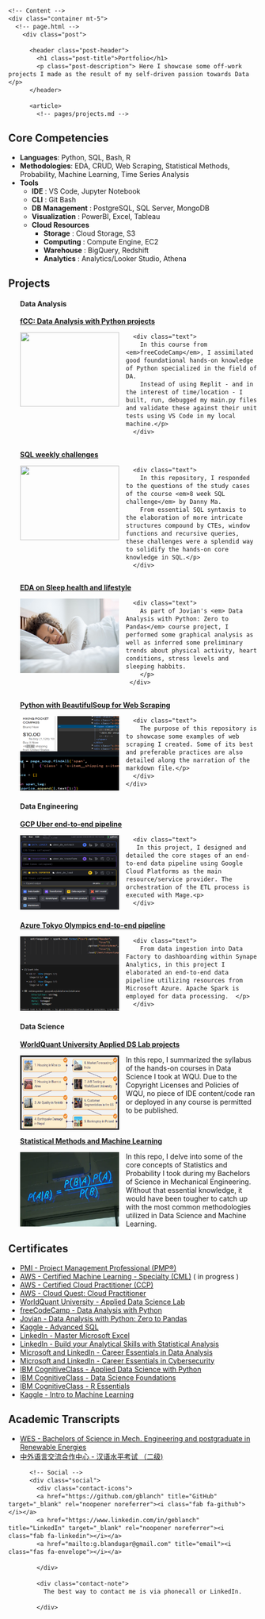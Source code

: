     <!-- Content -->
    <div class="container mt-5">
      <!-- page.html -->
        <div class="post">

          <header class="post-header">
            <h1 class="post-title">Portfolio</h1>
            <p class="post-description"> Here I showcase some off-work projects I made as the result of my self-driven passion towards Data </p>
          </header>

          <article>
            <!-- pages/projects.md -->
<div class="projects">
  <h2 id="core-competencies">Core Competencies</h2>
  <ul>
  <li><strong>Languages</strong>: Python, SQL, Bash, R </li>
  <li><strong>Methodologies</strong>: EDA, CRUD, Web Scraping, Statistical Methods, Probability, Machine Learning, Time Series Analysis </li>
  <li><strong>Tools</strong> 
  <ul>
  <li><strong>IDE</strong> : VS Code, Jupyter Notebook</li>
  <li><strong>CLI</strong> : Git Bash</li>
  <li><strong>DB Management</strong> : PostgreSQL, SQL Server, MongoDB </li>
  <li><strong>Visualization</strong> : PowerBI, Excel, Tableau </li>
  <li><strong>Cloud Resources</strong> 
  <ul>
  <li><strong>Storage</strong> : Cloud Storage, S3 </li>
  <li><strong>Computing</strong> : Compute Engine, EC2 </li>
  <li><strong>Warehouse</strong> : BigQuery, Redshift</li>
  <li><strong>Analytics</strong> : Analytics/Looker Studio, Athena</li>
  </ul>
  </ul>
  </ul>

  <h2 id="projects">Projects</h2>
  <ul>
  <h4 id="data-analysis">Data <strong>Analysis</strong></h4>
 
  <p><strong><a href="https://github.com/GBlanch/fCC-Data-Analysis-with-Python-Certification#readme">fCC: Data Analysis with Python projects</a></strong></p>
  <div class="container_row">
      <img class="project_m" align="left" width="200" height="150" src="images/fcc-da-logo.png" style="padding-right: 1em;padding-bottom: 1em;">

      <div class="text">
        In this course from <em>freeCodeCamp</em>, I assimilated good foundational hands-on knowledge of Python specialized in the field of DA. 
        Instead of using Replit - and in the interest of time/location - I built, run, debugged my main.py files and validate these against their unit tests using VS Code in my local machine.</p>
      </div>

  <h2 id="test" style = "clear : both; "></h2>

  <p><strong><a href="https://github.com/GBlanch/SQL-weekly-challenges/tree/main#readme">SQL weekly challenges</a></strong></p>
  <div class="container_row">
      <img class="project_m" align="left" width="200" height="150" src="images/sql-challenge-png.png" style="padding-right: 1em;padding-bottom: 1em;">
      
      <div class="text">
        In this repository, I responded to the questions of the study cases of the course <em>8 week SQL challenge</em> by Danny Ma. 
        From essential SQL syntaxis to the elaboration of more intricate structures compound by CTEs, window functions and recursive queries, these challenges were a splendid way to solidify the hands-on core knowledge in SQL.</p>
      </div>
  </div>

  <h2 id="test" style = "clear : both; "></h2>

  <p><strong><a href="https://jovian.com/g-blandugar/course-project-exploratory-data-analysis-03aug2023">EDA on Sleep health and lifestyle</a></strong></p>
  <div class="container_row">
      <img class="project_m" align="left" width="200" height="150" src="assets/oviahealth_TM.jpg" style="padding-right: 1em;padding-bottom: 1em;">

      <div class="text">
        As part of Jovian's <em> Data Analysis with Python: Zero to Pandas</em> course project, I performed some graphical analysis as well as inferred some preliminary trends about physical activity, heart conditions, stress levels and sleeping habbits. 
        </p>
     </div>
  </div>

  <h2 id="test" style = "clear : both; "></h2>
 
  <p><strong><a href="https://github.com/GBlanch/Python-with-BeautifulSoup-for-Web-Scraping/tree/main">Python with BeautifulSoup for Web Scraping</a></strong></p>
  <div class="container_row">
      <img class="project_m" align="left" width="200" height="150" src="assets/web_scraping.png" style="padding-right: 1em;padding-bottom: 1em;">

      <div class="text">
        The purpose of this repository is to showcase some examples of web scraping I created. Some of its best and preferable practices are also detailed along the narration of the markdown file.</p>
      </div>
    </div>
    
  <h2 id="test" style = "clear : both; "></h2>
  
  <h4 id="data-engineering">Data <strong>Engineering</strong></h4>

  <p><strong><a href="https://github.com/GBlanch/GCP-Uber-Data-Engineering-project">GCP Uber end-to-end pipeline</a></strong></p>
  <div class="container_row">
      <img class="project_m" align="left" width="200" height="150" src="assets/GCP_Mage.png" style="padding-right: 1em;padding-bottom: 1em;">

      <div class="text">
       In this project, I designed and detailed the core stages of an end-to-end data pipeline using Google Cloud Platforms as the main resource/service provider. The orchestration of the ETL process is executed with Mage.<p>
      </div>

  <h2 id="test" style = "clear : both; "></h2>

  <p><strong><a href="https://github.com/GBlanch/Azure-Tokyo-Olympics-Data-Engineering-project">Azure Tokyo Olympics end-to-end pipeline</a></strong></p>
  <div class="container_row">
      <img class="project_m" align="left" width="200" height="150" src="assets/Azure.png" style="padding-right: 1em;padding-bottom: 1em;">
      
      <div class="text">
        From data ingestion into Data Factory to dashboarding within Synape Analytics, in this project I elaborated an end-to-end data pipeline utilizing resources from Microsoft Azure. Apache Spark is employed for data processing.  </p>
      </div>
  </div>
<h2 id="test" style = "clear : both; "></h2>

<h4 id="data-science">Data <strong>Science</strong></h4>

<p><strong><a href="https://github.com/GBlanch/WorldQuant-University-Applied-DS-Lab/tree/main">WorldQuant University Applied DS Lab projects</a></strong></p>
</a></strong></p>
<div class="container_row">
  <img class="project_m" align="left" width="200" height="150" src="assets/wqu.png" style="padding-right: 1em;padding-bottom: 1em;">
<div class="text">
  In this repo, I summarized the syllabus of the hands-on courses in Data Science I took at WQU. Due to the Copyright Licenses and Policies of WQU, no piece of IDE content/code ran or deployed in any course is permitted to be published.</p>
</div>

<h2 id="test" style = "clear : both; "></h2>

<p><strong><a href="https://github.com/GBlanch/Statistical-Methods">Statistical Methods and Machine Learning</Leg></a></strong></p>
<div class="container_row">
  <img class="project_m" align="left" width="200" height="150" src="assets/bayesian.png" style="padding-right: 1em;padding-bottom: 1em;">
<div class="text">
  In this repo, I delve into some of the core concepts of Statistics and Probability I took during my Bachelors of Science in Mechanical Engineering. Without that essential knowledge, it would have been tougher to catch up with the most common methodologies utilized in Data Science and Machine Learning. </p>
</div>
</ul>
<h2 id="test" style = "clear : both; "></h2>
  
  <h2 id="certificates">Certificates</h2>
  <ul>
  <li><a href="https://github.com/GBlanch/Portfolio/blob/main/0.Files/1.Certificates/A.PMP/readme.md">PMI - Project Management Professional (PMP®)</a></li>
  <li><a href="https://www.credly.com/org/amazon-web-services/badge/aws-certified-machine-learning-specialty">AWS - Certified Machine Learning - Specialty (CML)</a> ( in progress ) 
  <li><a href="https://www.credly.com/badges/7328a336-0942-4476-ad81-b7db5f1c1381/linked_in_profile">AWS - Certified Cloud Practitioner (CCP)</a> 
  <li><a href="https://www.credly.com/badges/328c80e7-1584-4b77-bf44-d844f81e7eea/linked_in_profile">AWS - Cloud Quest: Cloud Practitioner</a>
  <li><a href="https://github.com/GBlanch/WorldQuant-University-Applied-DS-Lab#readme">WorldQuant University  - Applied Data Science Lab </a>
  <li><a href="https://github.com/GBlanch/Portfolio/blob/main/0.Files/1.Certificates/0.FCC/DA_with_Python_fCC_GBA.png">freeCodeCamp - Data Analysis with Python</a></li>
  <li><a href="https://github.com/GBlanch/Portfolio/blob/main/0.Files/1.Certificates/0.FCC/Jovian_with_FFC_certificate%20_GBA.pdf">Jovian - Data Analysis with Python: Zero to Pandas</a></li>
  <li><a href="https://github.com/GBlanch/Portfolio/blob/main/0.Files/1.Certificates/3.Kaggle/Gerry%20Blanch%20-%20Advanced%20SQL.png">Kaggle - Advanced SQL</a></li>
  <li><a href="https://github.com/GBlanch/Portfolio/blob/main/0.Files/1.Certificates/2.LinkedIn~Microsoft/readme.md">LinkedIn - Master Microsoft Excel</a></li>
  <li><a href="https://github.com/GBlanch/Portfolio/blob/main/0.Files/1.Certificates/2.LinkedIn~Microsoft/readme.md">LinkedIn - Build  your Analytical Skills with Statistical Analysis</a></li>
  <li><a href="https://github.com/GBlanch/Portfolio/blob/main/0.Files/1.Certificates/2.LinkedIn~Microsoft/readme.md">Microsoft and LinkedIn - Career Essentials in Data Analysis</a></li>
  <li><a href="https://github.com/GBlanch/Portfolio/blob/main/0.Files/1.Certificates/2.LinkedIn~Microsoft/readme.md">Microsoft and LinkedIn - Career Essentials in Cybersecurity</a></li>
  <li><a href="https://www.credly.com/badges/4378b6b3-0a2a-4aaf-96b1-f839fe201a63/linked_in_profile">IBM CognitiveClass - Applied Data Science with Python</a>
  <li><a href="https://www.credly.com/badges/d320cd32-ac1c-4361-b6be-68a2dbf29e20/linked_in_profile">IBM CognitiveClass - Data Science Foundations </a></li>
  <li><a href="https://www.credly.com/badges/8234bcee-2bd1-49df-960e-e7a03c95c058/linked_in_profile">IBM CognitiveClass - R Essentials</a></li>
  <li><a href="https://github.com/GBlanch/Portfolio/blob/main/0.Files/1.Certificates/3.Kaggle/Gerry%20Blanch%20-%20Intro%20to%20Machine%20Learning.png">Kaggle - Intro to Machine Learning</a></li>





  </ul>

  <h2 id="academic-transcripts">Academic Transcripts</h2>
  <ul>
  <li><a href="https://github.com/GBlanch/Portfolio/tree/main/0.Files/A.Transcripts/0.WES%20Course-by-Course%20report">WES - Bachelors of Science in Mech. Engineering and postgraduate in Renewable Energies</a></li>
  <li><a href="https://github.com/GBlanch/Portfolio/tree/main/0.Files/A.Transcripts/2.%20%E6%B1%89%E8%AF%AD%E6%B0%B4%E5%B9%B3%E8%80%83%E8%AF%95%20%EF%BC%88%E4%BA%8C%E7%BA%A7%EF%BC%89%20-%20HSK%202">中外语言交流合作中心 - 汉语水平考试 （二级) </a></li>
  </ul> 
  </div>




          <!-- Social -->
          <div class="social">
            <div class="contact-icons">
            <a href="https://github.com/gblanch" title="GitHub" target="_blank" rel="noopener noreferrer"><i class="fab fa-github"></i></a>
            <a href="https://www.linkedin.com/in/geblanch" title="LinkedIn" target="_blank" rel="noopener noreferrer"><i class="fab fa-linkedin"></i></a>
            <a href="mailto:g.blandugar@gmail.com" title="email"><i class="fas fa-envelope"></i></a>
      
            </div>

            <div class="contact-note">
              The best way to contact me is via phonecall or LinkedIn.

            </div>
